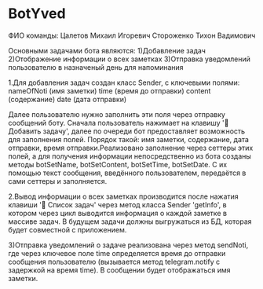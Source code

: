 # BotYved
ФИО команды:
  Цалетов Михаил Игоревич
  Стороженко Тихон Вадимович

Основными задачами бота являются:
 1)Добавление задач
 2)Отображение информации о всех заметках
 3)Отправка уведомлений пользователю в назначеный день для напоминания
 
1.Для добавления задач создан класс Sender, с ключевыми полями:
    nameOfNoti (имя заметки)
    time (время до отправки)
    content (содержание)
    date (дата отправки)
    
Далее пользователю нужно заполнить эти поля через отправку сообщений боту. Сначала пользователь нажимает на клавишу '💬 Добавить  задачу', далее по очереди бот предоставляет возможность для заполнения полей. Порядок такой: имя заметки, содержание, дата отправки, время отправки.Реализовано заполнение через сеттеры этих полей, а для получения информации непосредственно из бота созданы методы botSetName, botSetContent, botSetTime, botSetDate. С их помощью текст сообщения, введённого пользователем, передаётся в сами сеттеры и заполняется.

2.Вывод информации о всех заметках производится после нажатия клавиши '💌 Список задач' через метод класса Sender 'getInfo', в котором через цикл выводится информация о каждой заметке в массиве задач.
В будущем задачи должны выгружаться из БД, которая будет совместной с приложением.

3)Отправка уведомлений о задаче реализована через метод sendNoti, где через ключевое поле time определяется время до отправки сообщения пользователю (вызывается метод telegram.notify с задержкой на время time). В сообщении будет отображаться имя заметки.
